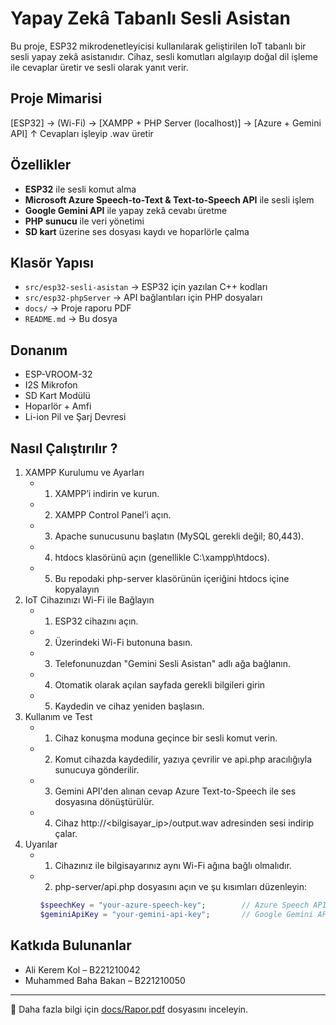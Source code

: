 # Yapay Zekâ Tabanlı Sesli Asistan

Bu proje, ESP32 mikrodenetleyicisi kullanılarak geliştirilen IoT tabanlı bir sesli yapay zekâ asistanıdır. Cihaz, sesli komutları algılayıp doğal dil işleme ile cevaplar üretir ve sesli olarak yanıt verir.

## Proje Mimarisi
[ESP32] → (Wi-Fi) → [XAMPP + PHP Server (localhost)] → [Azure + Gemini API]
                                              ↑
                                    Cevapları işleyip .wav üretir


## Özellikler

- **ESP32** ile sesli komut alma
- **Microsoft Azure Speech-to-Text & Text-to-Speech API** ile sesli işlem
- **Google Gemini API** ile yapay zekâ cevabı üretme
- **PHP sunucu** ile veri yönetimi
- **SD kart** üzerine ses dosyası kaydı ve hoparlörle çalma

## Klasör Yapısı

- `src/esp32-sesli-asistan` → ESP32 için yazılan C++ kodları
- `src/esp32-phpServer` → API bağlantıları için PHP dosyaları
- `docs/` → Proje raporu PDF
- `README.md` → Bu dosya

## Donanım

- ESP-VROOM-32
- I2S Mikrofon
- SD Kart Modülü
- Hoparlör + Amfi
- Li-ion Pil ve Şarj Devresi

## Nasıl Çalıştırılır ?
1. XAMPP Kurulumu ve Ayarları
   - 1. XAMPP’i indirin ve kurun.
   - 2. XAMPP Control Panel’i açın.
   - 3. Apache sunucusunu başlatın (MySQL gerekli değil; 80,443).
   - 4. htdocs klasörünü açın (genellikle C:\xampp\htdocs).
   - 5. Bu repodaki php-server klasörünün içeriğini htdocs içine kopyalayın
2. IoT Cihazınızı Wi-Fi ile Bağlayın
   - 1. ESP32 cihazını açın.
   - 2. Üzerindeki Wi-Fi butonuna basın.
   - 3. Telefonunuzdan "Gemini Sesli Asistan" adlı ağa bağlanın.
   - 4. Otomatik olarak açılan sayfada gerekli bilgileri girin
   - 5. Kaydedin ve cihaz yeniden başlasın.
3. Kullanım ve Test
   - 1. Cihaz konuşma moduna geçince bir sesli komut verin.
   - 2. Komut cihazda kaydedilir, yazıya çevrilir ve api.php aracılığıyla sunucuya gönderilir.
   - 3. Gemini API'den alınan cevap Azure Text-to-Speech ile ses dosyasına dönüştürülür.
   - 4. Cihaz http://<bilgisayar_ip>/output.wav adresinden sesi indirip çalar.
4. Uyarılar
   - 1. Cihazınız ile bilgisayarınız aynı Wi-Fi ağına bağlı olmalıdır.
   - 2. php-server/api.php dosyasını açın ve şu kısımları düzenleyin:
      ```php
      $speechKey = "your-azure-speech-key";        // Azure Speech API key
      $geminiApiKey = "your-gemini-api-key";       // Google Gemini API key

## Katkıda Bulunanlar

- Ali Kerem Kol – B221210042  
- Muhammed Baha Bakan – B221210050

---

📄 Daha fazla bilgi için [docs/Rapor.pdf](docs/Rapor.pdf) dosyasını inceleyin.
